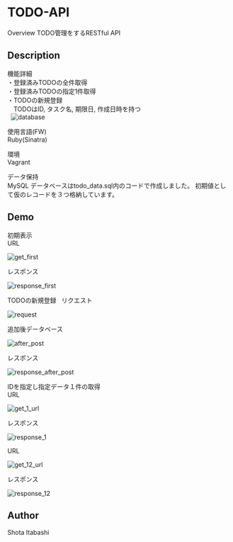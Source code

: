 # TODO-API
Overview
TODO管理をするRESTful API  

## Description
機能詳細  
・登録済みTODOの全件取得   
・登録済みTODOの指定1件取得   
・TODOの新規登録   
　TODOはID, タスク名, 期限日, 作成日時を持つ  
   
 ![database](https://user-images.githubusercontent.com/29883577/30201938-7db0ee30-94b7-11e7-9942-ad3cfcb32bd9.png)
 
使用言語(FW)   
 Ruby(Sinatra)  
 
環境  
 Vagrant  
 
データ保持  
 MySQL
 データベースはtodo_data.sql内のコードで作成しました。
 初期値として仮のレコードを３つ格納しています。

## Demo
初期表示  
URL  
 
![get_first](https://user-images.githubusercontent.com/29883577/30202238-a62d122a-94b8-11e7-81fd-467febbd921b.png)   
  
レスポンス     
  
![response_first](https://user-images.githubusercontent.com/29883577/30202253-afe843ac-94b8-11e7-8ff7-7dc407cd9100.png)   
  
TODOの新規登録  
リクエスト  
  
![request](https://user-images.githubusercontent.com/29883577/30202283-d81bc5c4-94b8-11e7-8676-975527fb45dc.png) 
  
追加後データベース     
  
![after_post](https://user-images.githubusercontent.com/29883577/30202284-d9b3e948-94b8-11e7-997b-f0c728dde5cd.png) 
  
レスポンス   
  
![response_after_post](https://user-images.githubusercontent.com/29883577/30202289-dd48ec52-94b8-11e7-9203-454f862e5c54.png)   
  
IDを指定し指定データ１件の取得  
URL  
  
![get_1_url](https://user-images.githubusercontent.com/29883577/30202331-0f2e009a-94b9-11e7-8f5d-2c0c45f32f3d.png)  
  
レスポンス   
  
![response_1](https://user-images.githubusercontent.com/29883577/30202371-31574d98-94b9-11e7-9d00-6e299afdddf9.png) 
  
URL  
  
![get_12_url](https://user-images.githubusercontent.com/29883577/30202400-49005390-94b9-11e7-832a-cfeccace4dd9.png)  
  
レスポンス   
  
![response_12](https://user-images.githubusercontent.com/29883577/30202383-37844310-94b9-11e7-8c8f-1af1c233bace.png)   
  
## Author
Shota Itabashi
